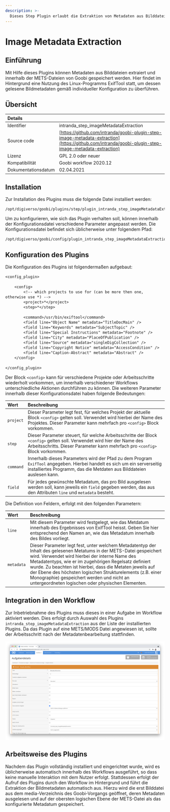 ```yaml
---
description: >-
  Dieses Step Plugin erlaubt die Extraktion von Metadaten aus Bilddateien, um diese innerhalb der METS-Dateien zu speichern.
---
```


# Image Metadata Extraction

## Einführung

Mit Hilfe dieses Plugins können Metadaten aus Bilddateien extraiert und innerhalb der METS-Dateien von Goobi gespeichert werden. Hier findet im Hintergrund eine Nutzung des Linux-Programms ExifTool statt, um dessen gelesene Bildmetadaten gemäß individueller Konfiguration zu überführen.

## Übersicht

| Details |  |
| :--- | :--- |
| Identifier | intranda_step_imageMetadataExtraction |
| Source code | [https://github.com/intranda/goobi-plugin-step-image-metadata-extraction](https://github.com/intranda/goobi-plugin-step-image-metadata-extraction) |
| Lizenz | GPL 2.0 oder neuer |
| Kompatibilität | Goobi workflow 2020.12 |
| Dokumentationsdatum | 02.04.2021 |

## Installation

Zur Installation des Plugins muss die folgende Datei installiert werden:

```markup
/opt/digiverso/goobi/plugins/step/plugin_intranda_step_imageMetadataExtraction.jar
```

Um zu konfigurieren, wie sich das Plugin verhalten soll, können innerhalb der Konfigurationsdatei verschiedene Parameter angepasst werden. Die Konfigurationsdatei befindet sich üblicherweise unter folgendem Pfad:

```markup
/opt/digiverso/goobi/config/plugin_intranda_step_imageMetadataExtraction.xml
```

## Konfiguration des Plugins

Die Konfiguration des Plugins ist folgendermaßen aufgebaut:

```markup
<config_plugin>

	<config>
		<!-- which projects to use for (can be more then one, otherwise use *) -->
		<project>*</project>
		<step>*</step>

		<command>/usr/bin/exiftool</command>
		<field line="Object Name" metadata="TitleDocMain" />
		<field line="Keywords" metadata="SubjectTopic" />
		<field line="Special Instructions" metadata="Footnote" />
		<field line="City" metadata="PlaceOfPublication" />
		<field line="Source" metadata="singleDigCollection" />
		<field line="Copyright Notice" metadata="AccessCondition" />
		<field line="Caption-Abstract" metadata="Abstract" />
	</config>

</config_plugin>
```

Der Block `<config>` kann für verschiedene Projekte oder Arbeitsschritte wiederholt vorkommen, um innerhalb verschiedener Workflows unterschiedliche Aktionen durchführen zu können. Die weiteren Parameter innerhalb dieser Konfigurationsdatei haben folgende Bedeutungen:

| Wert | Beschreibung |
| :--- | :--- |
| `project` | Dieser Parameter legt fest, für welches Projekt der aktuelle Block `<config>` gelten soll. Verwendet wird hierbei der Name des Projektes. Dieser Parameter kann mehrfach pro `<config>` Block vorkommen. |
| `step` | Dieser Parameter steuert, für welche Arbeitsschritte der Block `<config>` gelten soll. Verwendet wird hier der Name des Arbeitsschritts. Dieser Parameter kann mehrfach pro `<config>` Block vorkommen. |
| `command` | Innerhalb dieses Parameters wird der Pfad zu dem Program `ExifTool` angegeben. Hierbei handelt es sich um ein serverseitig installiertes Programm, das die Metdaten aus Bilddateien auslesen kann.|
| `field` | Für jedes gewünschte Metadatum, das pro Bild ausgelesen werden soll, kann jeweils ein `field` gegeben werden, das aus den Attributen `line` und `metadata` besteht. |

Die Definition von Feldern, erfolgt mit den folgenden Parametern:

| Wert | Beschreibung |
| :--- | :--- |
| `line` | Mit diesem Parameter wird festgelegt, wie das Metdatum innerhalb des Ergebnisses von ExifTool heisst. Geben Sie hier entsprechend den Namen an, wie das Metadatum innerhalb des Bildes vorliegt. |
| `metadata` | Dieser Parameter legt fest, unter welchem Metadatentyp der Inhalt des gelesenen Metatums in der METS-Datei gespeichert wird. Verwendet wird hierbei der interne Name des Metadatentyps, wie er im zugehörigen Regelsatz definiert wurde. Zu beachten ist hierbei, dass die Metaten jeweils auf der Ebene des höchsten logischen Strukturelements (z.B. einer Monographie) gespeichert werden und nicht an untergeordneten logischen oder physischen Elementen. |

## Integration in den Workflow

Zur Inbetriebnahme des Plugins muss dieses in einer Aufgabe im Workflow aktiviert werden. Dies erfolgt durch Auswahl des Plugins `intranda_step_imageMetadataExtraction` aus der Liste der installierten Plugins. Da das Plugin auf eine METS/MODS Datei angewiesen ist, sollte der Arbeitsschritt nach der Metadatenbearbeitung stattfinden.

![Zuweisung des Plugins zu einer bestimmten Aufgabe](../.gitbook/assets/intranda_step_imageMetadataExtraction_de.png)

## Arbeitsweise des Plugins

Nachdem das Plugin vollständig installiert und eingerichtet wurde, wird es üblicherweise automatisch innerhalb des Workflows ausgeführt, so dass keine manuelle Interaktion mit dem Nutzer erfolgt. Stattdessen erfolgt der Aufruf des Plugins durch den Workflow im Hintergrund und führt die Extraktion der Bildmetadaten automatisch aus.
Hierzu wird die erst Bilddatei aus dem media-Verzeichnis des Goobi-Vorgangs geöffnet, deren Metadaten ausgelesen und auf der obersten logischen Ebene der METS-Datei als das konfigurierte Metadatum gespeichert.